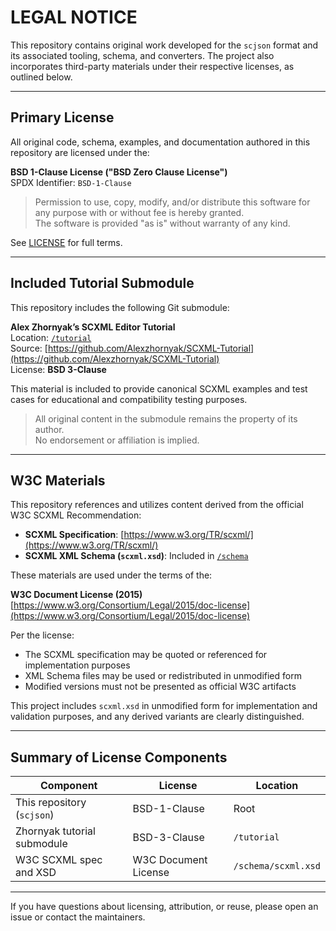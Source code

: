 # LEGAL NOTICE

This repository contains original work developed for the `scjson` format and its associated tooling, schema, and converters. The project also incorporates third-party materials under their respective licenses, as outlined below.

---

## Primary License

All original code, schema, examples, and documentation authored in this repository are licensed under the:

**BSD 1-Clause License ("BSD Zero Clause License")**  
SPDX Identifier: `BSD-1-Clause`

> Permission to use, copy, modify, and/or distribute this software for any purpose with or without fee is hereby granted.  
> The software is provided "as is" without warranty of any kind.

See [LICENSE](./LICENSE) for full terms.

---

## Included Tutorial Submodule

This repository includes the following Git submodule:

**Alex Zhornyak’s SCXML Editor Tutorial**  
Location: [`/tutorial`](./tutorial)  
Source: [https://github.com/Alexzhornyak/SCXML-Tutorial](https://github.com/Alexzhornyak/SCXML-Tutorial)  
License: **BSD 3-Clause**

This material is included to provide canonical SCXML examples and test cases for educational and compatibility testing purposes.

> All original content in the submodule remains the property of its author.  
> No endorsement or affiliation is implied.

---

## W3C Materials

This repository references and utilizes content derived from the official W3C SCXML Recommendation:

- **SCXML Specification**: [https://www.w3.org/TR/scxml/](https://www.w3.org/TR/scxml/)
- **SCXML XML Schema (`scxml.xsd`)**: Included in [`/schema`](./schema)

These materials are used under the terms of the:

**W3C Document License (2015)**  
[https://www.w3.org/Consortium/Legal/2015/doc-license](https://www.w3.org/Consortium/Legal/2015/doc-license)

Per the license:
- The SCXML specification may be quoted or referenced for implementation purposes
- XML Schema files may be used or redistributed in unmodified form
- Modified versions must not be presented as official W3C artifacts

This project includes `scxml.xsd` in unmodified form for implementation and validation purposes, and any derived variants are clearly distinguished.

---

## Summary of License Components

| Component                          | License              | Location            |
|------------------------------------|----------------------|---------------------|
| This repository (`scjson`)         | BSD-1-Clause         | Root                |
| Zhornyak tutorial submodule        | BSD-3-Clause         | `/tutorial`         |
| W3C SCXML spec and XSD             | W3C Document License | `/schema/scxml.xsd` |

---

If you have questions about licensing, attribution, or reuse, please open an issue or contact the maintainers.

